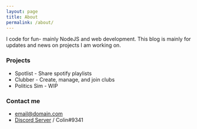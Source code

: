 ```yaml
---
layout: page
title: About
permalink: /about/
---
```


I code for fun- mainly NodeJS and web development.  This blog is mainly for updates and news on projects I am working on.

### Projects
- Spotlist - Share spotify playlists
- Clubber - Create, manage, and join clubs
- Politics Sim - WIP


### Contact me

- [email@domain.com](mailto:email@domain.com)
- [Discord Server](https://discord.gg/sN3ggNB3ka) / Colin#9341
